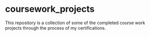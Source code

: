 # coursework_projects

This repository is a collection of some of the completed course work projects through the process of my certifications.
